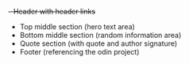 ~~- Header with header links~~

- Top middle section (hero text area)
- Bottom middle section (random information area)
- Quote section (with quote and author signature)
- Footer (referencing the odin project)

